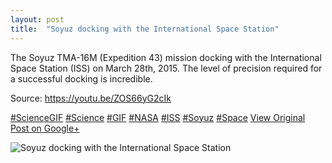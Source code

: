 ```yaml
---
layout: post
title:  "Soyuz docking with the International Space Station"
---
```


The Soyuz TMA-16M (Expedition 43) mission docking with the International Space Station (ISS) on March 28th, 2015. The level of precision required for a successful docking is incredible.  
  
Source: <https://youtu.be/ZOS66yG2cIk>  
  
[#ScienceGIF](https://plus.google.com/s/%23ScienceGIF/posts) [#Science](https://plus.google.com/s/%23Science/posts) [#GIF](https://plus.google.com/s/%23GIF/posts) [#NASA](https://plus.google.com/s/%23NASA/posts) [#ISS](https://plus.google.com/s/%23ISS/posts) [#Soyuz](https://plus.google.com/s/%23Soyuz/posts) [#Space](https://plus.google.com/s/%23Space/posts)
[View Original Post on Google+](https://plus.google.com/+ColinSullender/posts/DVEZsk9NeTx)

![Soyuz docking with the International Space Station](/assets/img/2015-05-28-Soyuz-docking-with-the-International-Space-Station.gif)
